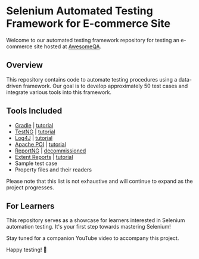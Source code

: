 # Selenium Automated Testing Framework for E-commerce Site

Welcome to our automated testing framework repository for testing an e-commerce site hosted at [AwesomeQA](https://awesomeqa.com/ui/). 

## Overview
This repository contains code to automate testing procedures using a data-driven framework. Our goal is to develop approximately 50 test cases and integrate various tools into this framework.

## Tools Included
- [Gradle](https://gradle.org/) | [tutorial](https://www.youtube.com/playlist?list=PL0UJI1nZ56yDZSgsL1Gf4_krgTMhuotYM)
- [TestNG](https://testng.org/) | [tutorial](https://www.youtube.com/playlist?list=PLL34mf651faMJ3uO8RNEh1GM5uLVXWq2Z)
- [Log4J](https://logging.apache.org/log4j/2.x/) | [tutorial](https://www.youtube.com/playlist?list=PLb0pWz-jnz99Sp6iQxjW-FpmFZp0OfZlc)
- [Apache POI](https://poi.apache.org/) | [tutorial](https://www.youtube.com/playlist?list=PLUDwpEzHYYLsN1kpIjOyYW6j_GLgOyA07)
- [ReportNG](https://reportng.uncommons.org/) | [decommissioned](https://github.com/dwdyer/reportng)
- [Extent Reports](https://www.extentreports.com/docs/versions/5/java/index.html) | [tutorial](https://www.youtube.com/playlist?list=PL9ok7C7Yn9A-yUEnE62gOQ2B4pL3gsC28)
- Sample test case
- Property files and their readers

Please note that this list is not exhaustive and will continue to expand as the project progresses.

## For Learners
This repository serves as a showcase for learners interested in Selenium automation testing. It's your first step towards mastering Selenium!

Stay tuned for a companion YouTube video to accompany this project.

Happy testing! 🚀
